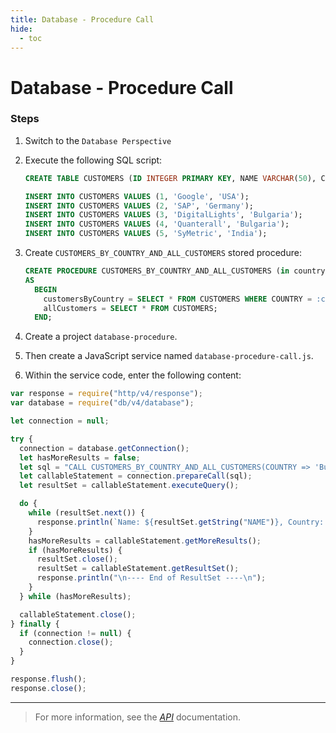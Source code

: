 ```yaml
---
title: Database - Procedure Call
hide:
  - toc
---
```


# Database - Procedure Call

### Steps

1. Switch to the `Database Perspective`
1. Execute the following SQL script:

   ```sql
   CREATE TABLE CUSTOMERS (ID INTEGER PRIMARY KEY, NAME VARCHAR(50), COUNTRY VARCHAR(50));

   INSERT INTO CUSTOMERS VALUES (1, 'Google', 'USA');
   INSERT INTO CUSTOMERS VALUES (2, 'SAP', 'Germany');
   INSERT INTO CUSTOMERS VALUES (3, 'DigitalLights', 'Bulgaria');
   INSERT INTO CUSTOMERS VALUES (4, 'Quanterall', 'Bulgaria');
   INSERT INTO CUSTOMERS VALUES (5, 'SyMetric', 'India');
   ```

1. Create `CUSTOMERS_BY_COUNTRY_AND_ALL_CUSTOMERS` stored procedure:

   ```sql
   CREATE PROCEDURE CUSTOMERS_BY_COUNTRY_AND_ALL_CUSTOMERS (in country varchar(50), out customersByCountry CUSTOMERS, out allCustomers CUSTOMERS)
   AS
     BEGIN
       customersByCountry = SELECT * FROM CUSTOMERS WHERE COUNTRY = :country;
       allCustomers = SELECT * FROM CUSTOMERS;
     END;
   ```

1. Create a project `database-procedure`.
1. Then create a JavaScript service named `database-procedure-call.js`.
1. Within the service code, enter the following content:

```javascript
var response = require("http/v4/response");
var database = require("db/v4/database");

let connection = null;

try {
  connection = database.getConnection();
  let hasMoreResults = false;
  let sql = "CALL CUSTOMERS_BY_COUNTRY_AND_ALL_CUSTOMERS(COUNTRY => 'Bulgaria', customersByCountry => ?, allCustomers => ?)";
  let callableStatement = connection.prepareCall(sql);
  let resultSet = callableStatement.executeQuery();

  do {
    while (resultSet.next()) {
      response.println(`Name: ${resultSet.getString("NAME")}, Country: ${resultSet.getString("COUNTRY")}`);
    }
    hasMoreResults = callableStatement.getMoreResults();
    if (hasMoreResults) {
      resultSet.close();
      resultSet = callableStatement.getResultSet();
      response.println("\n---- End of ResultSet ----\n");
    }
  } while (hasMoreResults);

  callableStatement.close();
} finally {
  if (connection != null) {
    connection.close();
  }
}

response.flush();
response.close();
```

---

> For more information, see the _[API](../../api/)_ documentation.
